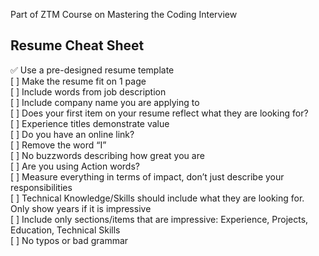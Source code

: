Part of ZTM Course on Mastering the Coding Interview

**Resume Cheat Sheet**
---------------

✅ Use a pre-designed resume template    
[ ] Make the resume fit on 1 page   
[ ] Include words from job description  
[ ] Include company name you are applying to  
[ ] Does your first item on your resume reflect what they are looking for?  
[ ] Experience titles demonstrate value  
[ ] Do you have an online link?  
[ ] Remove the word “I”  
[ ] No buzzwords describing how great you are  
[ ] Are you using Action words?  
[ ] Measure everything in terms of impact, don’t just describe your responsibilities  
[ ] Technical Knowledge/Skills should include what they are looking for. Only show years if it is impressive  
[ ] Include only sections/items that are impressive: Experience, Projects, Education, Technical Skills  
[ ] No typos or bad grammar  
